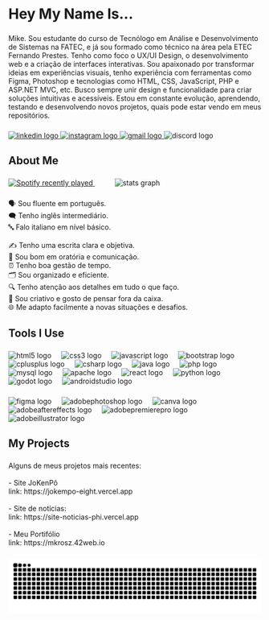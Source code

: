 <h1 align="left">Hey My Name Is...</h1>

###

<p align="left">Mike. Sou estudante do curso de Tecnólogo em Análise e Desenvolvimento de Sistemas na FATEC, e já sou formado como técnico na área pela ETEC Fernando Prestes. Tenho como foco o UX/UI Design, o desenvolvimento web e a criação de interfaces interativas. Sou apaixonado por transformar ideias em experiências visuais, tenho experiência com ferramentas como Figma, Photoshop e tecnologias como HTML, CSS, JavaScript, PHP e ASP.NET MVC, etc. Busco sempre unir design e funcionalidade para criar soluções intuitivas e acessíveis. Estou em constante evolução, aprendendo, testando e desenvolvendo novos projetos, quais pode estar vendo em meus repositórios.</p>

###

<div align="left">
  <a href="https://www.linkedin.com/in/mike-franguelli/" target="_blank">
    <img src="https://raw.githubusercontent.com/maurodesouza/profile-readme-generator/master/src/assets/icons/social/linkedin/default.svg" width="52" height="40" alt="linkedin logo"  />
  </a>
  <a href="https://www.instagram.com/mike.rosz/" target="_blank">
    <img src="https://raw.githubusercontent.com/maurodesouza/profile-readme-generator/master/src/assets/icons/social/instagram/default.svg" width="52" height="40" alt="instagram logo"  />
  </a>
  <a href="https://mail.google.com/mail/u/0/?hl=pt-BR#inbox?compose=DmwnWrRttWPVQrLsPRMSbtJxsFtNHqtRkHBlVbmpFqSmHCHtqzMRSqfWnNzzqdxPcJZzZlgFFpqV" target="_blank">
    <img src="https://raw.githubusercontent.com/maurodesouza/profile-readme-generator/master/src/assets/icons/social/gmail/default.svg" width="52" height="40" alt="gmail logo"  />
  </a>
  <img src="https://raw.githubusercontent.com/maurodesouza/profile-readme-generator/master/src/assets/icons/social/discord/default.svg" width="52" height="40" alt="discord logo"  />
</div>

###

<h2 align="left">About Me</h2>

###

<div>
  <a href="https://open.spotify.com/user/mkrosz">
    <img src="https://spotify-recently-played-readme.vercel.app/api?user=lomdyj96ry6l6g8zozcwa65ni&count=3&unique=false" alt="Spotify recently played" />
  </a>
  <span>&nbsp;&nbsp;&nbsp;&nbsp;&nbsp;&nbsp;&nbsp;&nbsp;&nbsp;</span>
  <img src="https://github-readme-stats.vercel.app/api?username=mkrosz&hide_title=false&hide_rank=false&show_icons=true&include_all_commits=true&count_private=true&disable_animations=false&theme=gotham&locale=en&hide_border=false&order=1" height="170" alt="stats graph" />
</div>

###

<p align="left">🗣️ Sou fluente em português.<br>🗨️ Tenho inglês intermediário.<br>🔤 Falo italiano em nível básico.<br><br>✍️ Tenho uma escrita clara e objetiva.<br>🎤 Sou bom em oratória e comunicação.<br>⏰ Tenho boa gestão de tempo.<br>🗂️ Sou organizado e eficiente.<br>🔍 Tenho atenção aos detalhes em tudo o que faço.<br>🎨 Sou criativo e gosto de pensar fora da caixa.<br>🌐 Me adapto facilmente a novas situações e desafios.</p>

###

<h2 align="left">Tools I Use</h2>

###

<div align="left">
  <img src="https://cdn.jsdelivr.net/gh/devicons/devicon/icons/html5/html5-original.svg" height="40" alt="html5 logo"  />
  <img width="12" />
  <img src="https://cdn.jsdelivr.net/gh/devicons/devicon/icons/css3/css3-original.svg" height="40" alt="css3 logo"  />
  <img width="12" />
  <img src="https://skillicons.dev/icons?i=js" height="40" alt="javascript logo"  />
  <img width="12" />
  <img src="https://cdn.jsdelivr.net/gh/devicons/devicon/icons/bootstrap/bootstrap-original.svg" height="40" alt="bootstrap logo"  />
  <img width="12" />
  <img src="https://skillicons.dev/icons?i=cpp" height="40" alt="cplusplus logo"  />
  <img width="12" />
  <img src="https://skillicons.dev/icons?i=cs" height="40" alt="csharp logo"  />
  <img width="12" />
  <img src="https://skillicons.dev/icons?i=java" height="40" alt="java logo"  />
  <img width="12" />
  <img src="https://skillicons.dev/icons?i=php" height="40" alt="php logo"  />
  <img width="12" />
  <img src="https://skillicons.dev/icons?i=mysql" height="40" alt="mysql logo"  />
  <img width="12" />
  <img src="https://cdn.jsdelivr.net/gh/devicons/devicon/icons/apache/apache-original.svg" height="40" alt="apache logo"  />
  <img width="12" />
  <img src="https://cdn.jsdelivr.net/gh/devicons/devicon/icons/react/react-original.svg" height="40" alt="react logo"  />
  <img width="12" />
  <img src="https://cdn.jsdelivr.net/gh/devicons/devicon/icons/python/python-original.svg" height="40" alt="python logo"  />
  <img width="12" />
  <img src="https://cdn.jsdelivr.net/gh/devicons/devicon/icons/godot/godot-original.svg" height="40" alt="godot logo"  />
  <img width="12" />
  <img src="https://cdn.jsdelivr.net/gh/devicons/devicon/icons/androidstudio/androidstudio-original.svg" height="40" alt="androidstudio logo"  />
</div>

###

<div align="left">
  <img src="https://img.shields.io/badge/Figma-F24E1E?logo=figma&logoColor=white&style=for-the-badge" height="40" alt="figma logo"  />
  <img width="12" />
  <img src="https://img.shields.io/badge/Adobe Photoshop-31A8FF?logo=adobephotoshop&logoColor=black&style=for-the-badge" height="40" alt="adobephotoshop logo"  />
  <img width="12" />
  <img src="https://img.shields.io/badge/Canva-00C4CC?logo=canva&logoColor=black&style=for-the-badge" height="40" alt="canva logo"  />
  <img width="12" />
  <img src="https://img.shields.io/badge/Adobe After Effects-9999FF?logo=adobeaftereffects&logoColor=black&style=for-the-badge" height="40" alt="adobeaftereffects logo"  />
  <img width="12" />
  <img src="https://img.shields.io/badge/Adobe Premiere Pro-9999FF?logo=adobepremierepro&logoColor=black&style=for-the-badge" height="40" alt="adobepremierepro logo"  />
  <img width="12" />
  <img src="https://img.shields.io/badge/Adobe Illustrator-FF9A00?logo=adobeillustrator&logoColor=black&style=for-the-badge" height="40" alt="adobeillustrator logo"  />
</div>

###

<h2 align="left">My Projects</h2>

###

<p align="left">Alguns de meus projetos mais recentes:<br><br>- Site JoKenPô<br>link:  https://jokempo-eight.vercel.app<br><br>- Site de notícias:<br>link: https://site-noticias-phi.vercel.app<br><br>- Meu Portifólio<br>link: https://mkrosz.42web.io</p>

###
<!--
<picture>
  <source media="(prefers-color-scheme: dark)" srcset="https://raw.githubusercontent.com/mkrosz/mkrosz/output/pacman-contribution-graph-dark.svg">
  <source media="(prefers-color-scheme: light)" srcset="https://raw.githubusercontent.com/mkrosz/mkrosz/output/pacman-contribution-graph.svg">
  <img alt="pacman contribution graph" src="https://raw.githubusercontent.com/mkrosz/mkrosz/output/pacman-contribution-graph.svg">
</picture>
-->
###

<img src="https://raw.githubusercontent.com/mkrosz/mkrosz/output/snake.svg" alt="Snake animation" />
